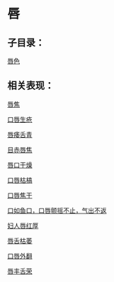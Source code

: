 # 唇## 子目录：[唇色](https://zuoye.gmzyh.com/read/biaoxian/cat_唇色.md)## 相关表现：[唇焦](https://zuoye.gmzyh.com/search?key=唇焦)[口唇生疮](https://zuoye.gmzyh.com/search?key=口唇生疮)[唇痿舌青](https://zuoye.gmzyh.com/search?key=唇痿舌青)[目赤唇焦](https://zuoye.gmzyh.com/search?key=目赤唇焦)[唇口干燥](https://zuoye.gmzyh.com/search?key=唇口干燥)[口唇枯槁](https://zuoye.gmzyh.com/search?key=口唇枯槁)[口唇焦干](https://zuoye.gmzyh.com/search?key=口唇焦干)[口如鱼口，口唇颤摇不止，气出不返](https://zuoye.gmzyh.com/search?key=口如鱼口，口唇颤摇不止，气出不返)[妇人唇红厚](https://zuoye.gmzyh.com/search?key=妇人唇红厚)[唇舌枯萎](https://zuoye.gmzyh.com/search?key=唇舌枯萎)[口唇外翻](https://zuoye.gmzyh.com/search?key=口唇外翻)[唇丰舌荣](https://zuoye.gmzyh.com/search?key=唇丰舌荣)